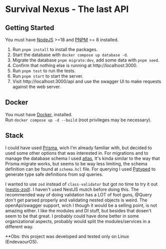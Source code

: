 # Survival Nexus - The last API

## Getting Started

You must have [NodeJS](https://nodejs.org/en) >=18 and [PNPM](https://pnpm.io/installation) >= 8 installed.

1. Run `pnpm install` to install the packages.
1. Start the database with `docker compose up database -d`.
1. Migrate the database `pnpm migrate:dev`, add some data with `pnpm seed`.
1. Confirm that nothing else is running at http://localhost:3000.
1. Run `pnpm test` to run the tests.
1. Run `pnpm start` to start the server.
1. Visit http://localhost:3000/api and use the swagger UI to make requests against the web server.

## Docker

You must have [Docker](https://docs.docker.com/get-docker/), installed.  
Run `docker compose up -d --build` (root privileges may be necessary).

## Stack

I could have used [Prisma](https://www.prisma.io/), wich I'm already familiar with, but decided to used some other options that was interested in.
For migrations and to manage the database schema I used [atlas](https://atlasgo.io/),
It's kinda similar to the way that Prisma migrate works, but seems to be way less limiting, the schema definition can be found at `schema.hcl` file.
For querying I used [Pgtyped](https://pgtyped.dev/docs/) to generate type safe definitions from sql queries.

I wanted to use `zod` instead of `class-validator` but got no time to try it out ([nestjs-zod](https://www.npmjs.com/package/nestjs-zod)).
I haven't used NestJS mutch before doing this. The recommended way of doing validation has a LOT of foot guns, @Query don't get parsed properly and validating nested objects is weird. The openApi/swagger support, wich I though it would be a selling point, is not amazing either. I like the modules and DI stuff, but besides that dosen't seem to be that great.
I probably could have done better in some organizational aspects, probably would split the modules/services in a different way.

\*\*Obs: this project was developed and tested only on Linux (EndevaourOS).
